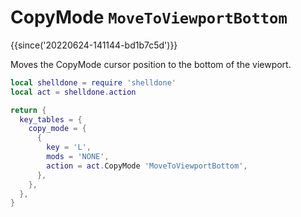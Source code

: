 # CopyMode `MoveToViewportBottom`

{{since('20220624-141144-bd1b7c5d')}}

Moves the CopyMode cursor position to the bottom of the viewport.


```lua
local shelldone = require 'shelldone'
local act = shelldone.action

return {
  key_tables = {
    copy_mode = {
      {
        key = 'L',
        mods = 'NONE',
        action = act.CopyMode 'MoveToViewportBottom',
      },
    },
  },
}
```
